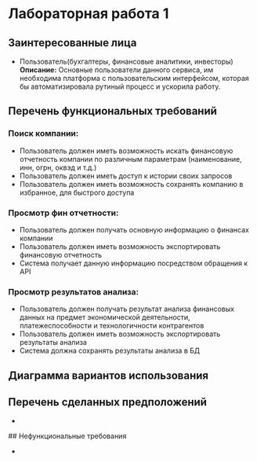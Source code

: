 # Лабораторная работа 1

## Заинтересованные лица
<ul>
  <li>Пользователь(бухгалтеры, финансовые аналитики, инвесторы)<br/>
    <b>Описание:</b> Основные пользователи данного сервиса, им необходима платформа с пользовательским интерфейсом, которая бы автоматизировала рутиный процесс и ускорила работу.
  </li>
</ul>

## Перечень функциональных требований

### Поиск компании:
<ul>
  <li>
    Пользователь должен иметь возможность искать финансовую отчетность компании по различным параметрам (наименование, инн, огрн, оквэд и т.д.)
  </li>
  <li>
    Пользователь должен иметь доступ к истории своих запросов
  </li>
  <li>
    Пользователь должен иметь возможность сохранять компанию в избранное, для быстрого доступа
  </li>
</ul>

### Просмотр фин отчетности:
<ul>
  <li>
    Пользователь должен получать основную информацию о финансах компании
  </li>
  <li>
    Пользователь должен иметь возможность экспортировать финансовую отчетность
  </li>
  <li>
    Система получает данную информацию посредством обращения к API
  </li>
</ul>

### Просмотр результатов анализа:
<ul>
  <li>
    Пользователь должен получать результат анализа финансовых данных на предмет экономической деятельности, платежеспособности и технологичности контрагентов
  </li>
  <li>
    Пользователь должен иметь возможность экспортировать результаты анализа
  </li>
  <li>
    Система должна сохранять результаты анализа в БД
  </li>
</ul>

## Диаграмма вариантов использования

## Перечень сделанных предположений
<ul>
  <li>
    
  </li>
</ul>
## Нефункциональные требования
<ul>
  <li>
    
  </li>
</ul>
